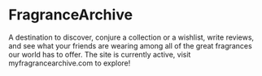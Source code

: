 # FragranceArchive
A destination to discover, conjure a collection or a wishlist, write reviews, and see what your friends are wearing among all of the great fragrances our world has to offer.
The site is currently active, visit myfragrancearchive.com to explore!
